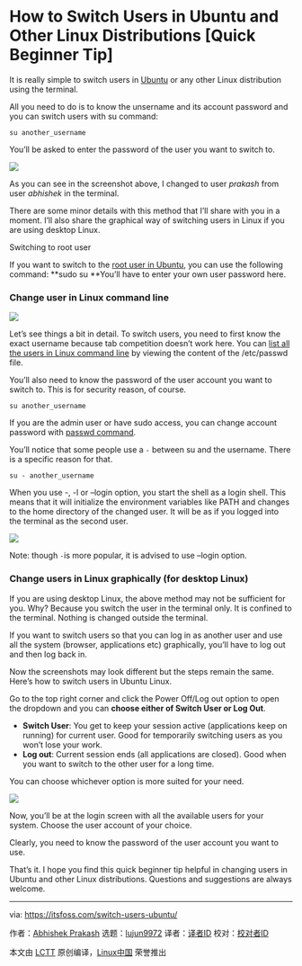 [#]: collector: (lujun9972)
[#]: translator: ( )
[#]: reviewer: ( )
[#]: publisher: ( )
[#]: url: ( )
[#]: subject: (How to Switch Users in Ubuntu and Other Linux Distributions [Quick Beginner Tip])
[#]: via: (https://itsfoss.com/switch-users-ubuntu/)
[#]: author: (Abhishek Prakash https://itsfoss.com/author/abhishek/)

How to Switch Users in Ubuntu and Other Linux Distributions [Quick Beginner Tip]
======

It is really simple to switch users in [Ubuntu][1] or any other Linux distribution using the terminal.

All you need to do is to know the unsername and its account password and you can switch users with su command:

```
su another_username
```

You’ll be asked to enter the password of the user you want to switch to.

![][2]

As you can see in the screenshot above, I changed to user _prakash_ from user _abhishek_ in the terminal.

There are some minor details with this method that I’ll share with you in a moment. I’ll also share the graphical way of switching users in Linux if you are using desktop Linux.

Switching to root user

If you want to switch to the [root user in Ubuntu][3], you can use the following command:
**sudo su
**You’ll have to enter your own user password here.

### Change user in Linux command line

![][4]

Let’s see things a bit in detail. To switch users, you need to first know the exact username because tab competition doesn’t work here. You can [list all the users in Linux command line][5] by viewing the content of the /etc/passwd file.

You’ll also need to know the password of the user account you want to switch to. This is for security reason, of course.

```
su another_username
```

If you are the admin user or have sudo access, you can change account password with [passwd command][6].

You’ll notice that some people use a `-` between su and the username. There is a specific reason for that.

```
su - another_username
```

When you use -, -l or –login option, you start the shell as a login shell. This means that it will initialize the environment variables like PATH and changes to the home directory of the changed user. It will be as if you logged into the terminal as the second user.

![][7]

Note: though `-`is more popular, it is advised to use –login option.

### Change users in Linux graphically (for desktop Linux)

If you are using desktop Linux, the above method may not be sufficient for you. Why? Because you switch the user in the terminal only. It is confined to the terminal. Nothing is changed outside the terminal.

If you want to switch users so that you can log in as another user and use all the system (browser, applications etc) graphically, you’ll have to log out and then log back in.

Now the screenshots may look different but the steps remain the same. Here’s how to switch users in Ubuntu Linux.

Go to the top right corner and click the Power Off/Log out option to open the dropdown and you can **choose either of Switch User or Log Out**.

  * **Switch User**: You get to keep your session active (applications keep on running) for current user. Good for temporarily switching users as you won’t lose your work.
  * **Log out**: Current session ends (all applications are closed). Good when you want to switch to the other user for a long time.



You can choose whichever option is more suited for your need.

![][8]

Now, you’ll be at the login screen with all the available users for your system. Choose the user account of your choice.

Clearly, you need to know the password of the user account you want to use.

That’s it. I hope you find this quick beginner tip helpful in changing users in Ubuntu and other Linux distributions. Questions and suggestions are always welcome.

--------------------------------------------------------------------------------

via: https://itsfoss.com/switch-users-ubuntu/

作者：[Abhishek Prakash][a]
选题：[lujun9972][b]
译者：[译者ID](https://github.com/译者ID)
校对：[校对者ID](https://github.com/校对者ID)

本文由 [LCTT](https://github.com/LCTT/TranslateProject) 原创编译，[Linux中国](https://linux.cn/) 荣誉推出

[a]: https://itsfoss.com/author/abhishek/
[b]: https://github.com/lujun9972
[1]: https://ubuntu.com/
[2]: https://i0.wp.com/itsfoss.com/wp-content/uploads/2020/08/switching-user-ubuntu-linux.png?resize=796%2C268&ssl=1
[3]: https://itsfoss.com/root-user-ubuntu/
[4]: https://i2.wp.com/itsfoss.com/wp-content/uploads/2020/08/switch-users-linux.png?resize=800%2C450&ssl=1
[5]: https://linuxhandbook.com/linux-list-users/
[6]: https://linuxhandbook.com/passwd-command/
[7]: https://i1.wp.com/itsfoss.com/wp-content/uploads/2020/08/switch-user-ubuntu-linux.png?resize=800%2C462&ssl=1
[8]: https://i2.wp.com/itsfoss.com/wp-content/uploads/2020/08/switch-user-ubuntu.png?resize=800%2C500&ssl=1
